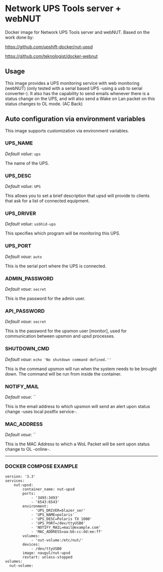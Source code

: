 # Network UPS Tools server + webNUT

Docker image for Network UPS Tools server and webNUT.
Based on the work done by:

https://github.com/upshift-docker/nut-upsd

https://github.com/teknologist/docker-webnut

## Usage

This image provides a UPS monitoring service with web monitoring (webNUT) (only tested with a serial based UPS -using a usb to serial converter-).
It also has the capability to send emails whenever there is a status change on the UPS, and will also send a Wake on Lan packet on this status changes to OL mode. (AC Back)

## Auto configuration via environment variables

This image supports customization via environment variables.

### UPS_NAME

*Default value*: `ups`

The name of the UPS.

### UPS_DESC

*Default value*: `UPS`

This allows you to set a brief description that upsd will provide to clients that ask for a list of connected equipment.

### UPS_DRIVER

*Default value*: `usbhid-ups`

This specifies which program will be monitoring this UPS.

### UPS_PORT

*Default vaue*: `auto`

This is the serial port where the UPS is connected.

### ADMIN_PASSWORD

*Default vaue*: `secret`

This is the password for the admin user.

### API_PASSWORD

*Default vaue*: `secret`

This is the password for the upsmon user [monitor], used for communication between upsmon and upsd processes.

### SHUTDOWN_CMD

*Default vaue*: `echo 'No shutdown command defined.''`

This is the command upsmon will run when the system needs to be brought down. The command will be run from inside the container.

### NOTIFY_MAIL

*Default vaue*: ``

This is the email address to which upsmon will send an alert upon status change -uses local postfix service-.

### MAC_ADDRESS

*Default vaue*: ``

This is the MAC Address to which a WoL Packet will be sent upon status change to OL -online-.

------------------------------------------------------

### DOCKER COMPOSE EXAMPLE

```
version: '3.3'
services:
    nut-upsd:
        container_name: nut-upsd
        ports:
            - '3493:3493'
            - '6543:6543'
        environment:
            - 'UPS_DRIVER=blazer_ser'
            - 'UPS_NAME=polaris'
            - 'UPS_DESC=Polaris TX 1000'
            - 'UPS_PORT=/dev/ttyUSB0'
            - 'NOTIFY_MAIL=mail@example.com'
            - 'MAC_ADDRESS=aa:bb:cc:dd:ee:ff'
        volumes:
            - 'nut-volume:/etc/nut/'
        devices:
            - /dev/ttyUSB0
        image: naugul/nut-upsd
        restart: unless-stopped
volumes:
  nut-volume:
```

